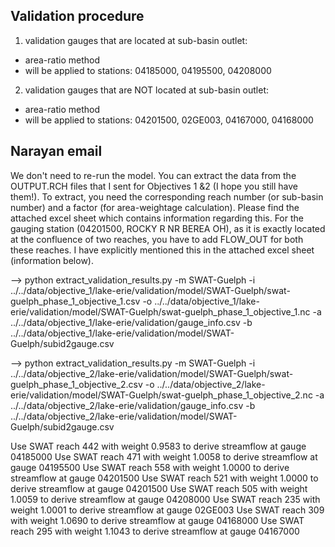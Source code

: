 ## Validation procedure

1. validation gauges that are located at sub-basin outlet:
- area-ratio method
- will be applied to stations: 04185000, 04195500, 04208000
 
2. validation gauges that are NOT located at sub-basin outlet:
- area-ratio method
- will be applied to stations: 04201500, 02GE003, 04167000, 04168000


Narayan email
-------------------
We don't need to re-run the model. You can extract the data from the
OUTPUT.RCH files that I sent for Objectives 1 &2 (I hope you still
have them!). To extract, you need the corresponding reach number (or
sub-basin number) and a factor (for area-weightage
calculation). Please find the attached excel sheet which contains
information regarding this. For the gauging station (04201500, ROCKY R
NR BEREA OH), as it is exactly located at the confluence of two
reaches, you have to add FLOW_OUT for both these reaches. I have
explicitly mentioned this in the attached excel sheet (information
below).

--> python extract_validation_results.py -m SWAT-Guelph -i ../../data/objective_1/lake-erie/validation/model/SWAT-Guelph/swat-guelph_phase_1_objective_1.csv -o ../../data/objective_1/lake-erie/validation/model/SWAT-Guelph/swat-guelph_phase_1_objective_1.nc -a ../../data/objective_1/lake-erie/validation/gauge_info.csv -b ../../data/objective_1/lake-erie/validation/model/SWAT-Guelph/subid2gauge.csv

--> python extract_validation_results.py -m SWAT-Guelph -i ../../data/objective_2/lake-erie/validation/model/SWAT-Guelph/swat-guelph_phase_1_objective_2.csv -o ../../data/objective_2/lake-erie/validation/model/SWAT-Guelph/swat-guelph_phase_1_objective_2.nc -a ../../data/objective_2/lake-erie/validation/gauge_info.csv -b ../../data/objective_2/lake-erie/validation/model/SWAT-Guelph/subid2gauge.csv


Use SWAT reach 442 with weight 0.9583 to derive streamflow at gauge 04185000
Use SWAT reach 471 with weight 1.0058 to derive streamflow at gauge 04195500
Use SWAT reach 558 with weight 1.0000 to derive streamflow at gauge 04201500
Use SWAT reach 521 with weight 1.0000 to derive streamflow at gauge 04201500
Use SWAT reach 505 with weight 1.0059 to derive streamflow at gauge 04208000
Use SWAT reach 235 with weight 1.0001 to derive streamflow at gauge 02GE003
Use SWAT reach 309 with weight 1.0690 to derive streamflow at gauge 04168000
Use SWAT reach 295 with weight 1.1043 to derive streamflow at gauge 04167000
